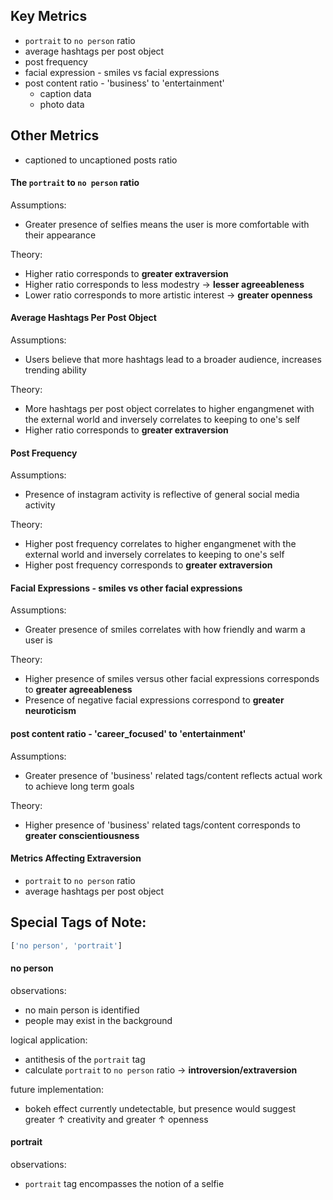 ## Key Metrics
* ```portrait``` to ```no person``` ratio
* average hashtags per post object
* post frequency
* facial expression - smiles vs facial expressions
* post content ratio - 'business' to 'entertainment'
    * caption data
    * photo data

## Other Metrics
* captioned to uncaptioned posts ratio

#### The ```portrait``` to ```no person``` ratio
Assumptions:
* Greater presence of selfies means the user is more comfortable with their appearance

Theory:
* Higher ratio corresponds to **greater extraversion**
* Higher ratio corresponds to less modestry -> **lesser agreeableness**
* Lower ratio corresponds to more artistic interest -> **greater openness**



#### Average Hashtags Per Post Object
Assumptions:
* Users believe that more hashtags lead to a broader audience, increases trending ability

Theory:
* More hashtags per post object correlates to higher engangmenet with the external world and inversely correlates to keeping to one's self
* Higher ratio corresponds to **greater extraversion**



#### Post Frequency
Assumptions:
* Presence of instagram activity is reflective of general social media activity

Theory:
* Higher post frequency correlates to higher engangmenet with the external world and inversely correlates to keeping to one's self
* Higher post frequency corresponds to **greater extraversion**



#### Facial Expressions - smiles vs other facial expressions
Assumptions:
* Greater presence of smiles correlates with how friendly and warm a user is

Theory:
* Higher presence of smiles versus other facial expressions corresponds to **greater agreeableness**
* Presence of negative facial expressions correspond to **greater neuroticism**



#### post content ratio - 'career_focused' to 'entertainment'
Assumptions:
* Greater presence of 'business' related tags/content reflects actual work to achieve long term goals

Theory:
* Higher presence of 'business' related tags/content corresponds to **greater conscientiousness**



#### Metrics Affecting Extraversion
* ```portrait``` to ```no person``` ratio
* average hashtags per post object




## Special Tags of Note:
```javascript
['no person', 'portrait']
```

#### no person
observations:
* no main person is identified
* people may exist in the background

logical application:
* antithesis of the ```portrait``` tag
* calculate ```portrait``` to ```no person``` ratio -> **introversion/extraversion**

future implementation:
* bokeh effect currently undetectable, but presence would suggest greater &#8593; creativity and greater &#8593; openness



#### portrait
observations:
* ```portrait``` tag encompasses the notion of a selfie
